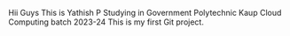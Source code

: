 Hii Guys 
This is Yathish P 
Studying in Government Polytechnic Kaup
Cloud Computing batch 2023-24
This is my first Git project.
